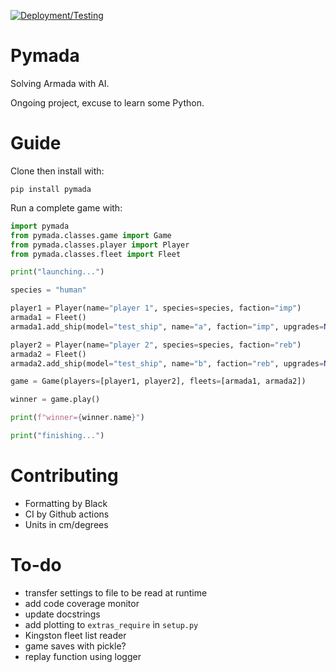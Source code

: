 [![Deployment/Testing](https://github.com/armoured-moose/pymada/actions/workflows/deployment_testing.yml/badge.svg)](https://github.com/armoured-moose/pymada/actions/workflows/deployment_testing.yml)

# Pymada

Solving Armada with AI.

Ongoing project, excuse to learn some Python.

# Guide

Clone then install with: 

```shell
pip install pymada
```

Run a complete game with:

```python
import pymada
from pymada.classes.game import Game
from pymada.classes.player import Player
from pymada.classes.fleet import Fleet

print("launching...")

species = "human"

player1 = Player(name="player 1", species=species, faction="imp")
armada1 = Fleet()
armada1.add_ship(model="test_ship", name="a", faction="imp", upgrades=None)

player2 = Player(name="player 2", species=species, faction="reb")
armada2 = Fleet()
armada2.add_ship(model="test_ship", name="b", faction="reb", upgrades=None)

game = Game(players=[player1, player2], fleets=[armada1, armada2])

winner = game.play()

print(f"winner={winner.name}")

print("finishing...")
```


# Contributing

* Formatting by Black
* CI by Github actions
* Units in cm/degrees

# To-do

- transfer settings to file to be read at runtime
- add code coverage monitor
- update docstrings
- add plotting to `extras_require` in `setup.py`
- Kingston fleet list reader
- game saves with pickle?
- replay function using logger